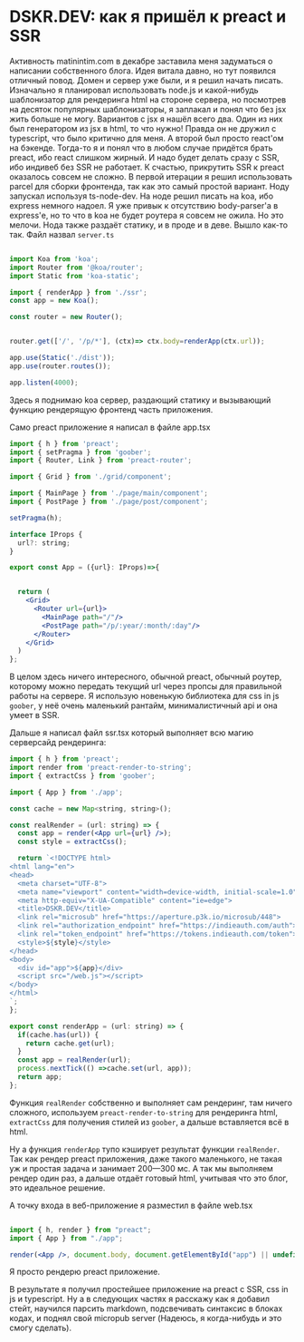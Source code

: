 # DSKR.DEV: как я пришёл к preact и SSR

Активность matinintim.com в декабре заставила меня задуматься о написании собственного блога. Идея витала давно, но тут появился отличный повод. Домен и сервер уже были, и я решил начать писать. 
Изначально я планировал использовать node.js и какой-нибудь шаблонизатор для рендеринга html на стороне сервера, но посмотрев на десяток популярных шаблонизаторы, я заплакал и понял что без jsx жить больше не могу. Вариантов с jsx я нашёл всего два. Один из них был генератором из jsx в html, то что нужно! Правда он не дружил с typescript, что было критично для меня. А второй был просто react'ом на бэкенде. Тогда-то я и понял что в любом случае придётся брать preact, ибо react слишком жирный. И надо будет делать сразу с SSR, ибо индивеб без SSR не работает.
К счастью, прикрутить SSR к preact оказалось совсем не сложно.
В первой итерации я решил использовать parcel для сборки фронтенда, так как это самый простой вариант.
Ноду запускал используя ts-node-dev. На ноде решил писать на koa, ибо express немного надоел. 
Я уже привык к отсутствию body-parser'а в express'е, но то что в koa не будет роутера я совсем не ожила. Но это мелочи. 
Нода также раздаёт статику, и в проде и в деве. Вышло как-то так. Файл назвал `server.ts`
```typescript

import Koa from 'koa';
import Router from '@koa/router';
import Static from 'koa-static';

import { renderApp } from './ssr';
const app = new Koa();

const router = new Router();


router.get(['/', '/p/*'], (ctx)=> ctx.body=renderApp(ctx.url));

app.use(Static('./dist'));
app.use(router.routes());

app.listen(4000);
```
Здесь я поднимаю koa сервер, раздающий статику и вызывающий функцию рендерящую фронтенд часть приложения. 

Само preact приложение я написал в файле app.tsx 
```jsx
import { h } from 'preact';
import { setPragma } from 'goober';
import { Router, Link } from 'preact-router';

import { Grid } from './grid/component';

import { MainPage } from './page/main/component';
import { PostPage } from './page/post/component';

setPragma(h);

interface IProps {
  url?: string;
}

export const App = ({url}: IProps)=>{


  return (
    <Grid>
      <Router url={url}>
        <MainPage path="/"/>
        <PostPage path="/p/:year/:month/:day"/>
      </Router>
    </Grid>
  )
};
```
В целом здесь ничего интересного, обычной preact, обычный роутер, которому можно передать текущий url через пропсы для правильной работы на сервере. Я использую новенькую библиотека для css in js `goober`, у неё очень маленький рантайм, минималистичный api и она умеет в SSR.

Дальше я написал файл ssr.tsx который выполняет всю магию серверсайд рендеринга:
```jsx
import { h } from 'preact';
import render from 'preact-render-to-string';
import { extractCss } from 'goober';

import { App } from './app';

const cache = new Map<string, string>();

const realRender = (url: string) => {
  const app = render(<App url={url} />);
  const style = extractCss();

  return `<!DOCTYPE html>
<html lang="en">
<head>
  <meta charset="UTF-8">
  <meta name="viewport" content="width=device-width, initial-scale=1.0">
  <meta http-equiv="X-UA-Compatible" content="ie=edge">
  <title>DSKR.DEV</title>
  <link rel="microsub" href="https://aperture.p3k.io/microsub/448">
  <link rel="authorization_endpoint" href="https://indieauth.com/auth">
  <link rel="token_endpoint" href="https://tokens.indieauth.com/token">
  <style>${style}</style>
</head>
<body>
  <div id="app">${app}</div>
  <script src="/web.js"></script>
</body>
</html>
`;
};

export const renderApp = (url: string) => {
  if(cache.has(url)) {
    return cache.get(url);
  }
  const app = realRender(url);
  process.nextTick(() =>cache.set(url, app));
  return app;
};
```
Функция `realRender` собственно и выполняет сам рендеринг, там ничего сложного, используем `preact-render-to-string` для рендеринга html, `extractCss` для получения стилей из `goober`, а дальше вставляется всё в html.

Ну а функция `renderApp` тупо кэширует результат функции `realRender`. Так как рендер preact приложения, даже такого маленького, не такая уж и простая задача и занимает 200—300 мс. А так мы выполняем рендер один раз, а дальше отдаёт готовый html, учитывая что это блог, это идеальное решение.

А точку входа в веб-приложение я разместил в файле web.tsx
```jsx 

import { h, render } from "preact";
import { App } from "./app";

render(<App />, document.body, document.getElementById("app") || undefined);
```

Я просто рендерю preact приложение.

В результате я получил простейшее приложение на preact с SSR, css in js и typescript. Ну а в следующих частях я расскажу как я добавил стейт, научился парсить markdown, подсвечивать синтаксис в блоках кодах, и поднял свой micropub server (Надеюсь, я когда-нибудь и это смогу сделать).
